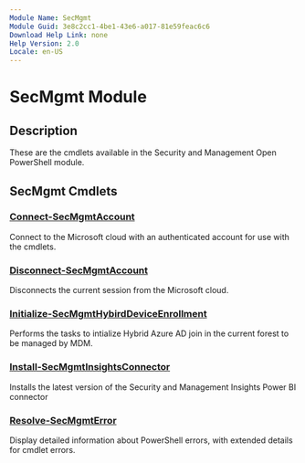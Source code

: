 ```yaml
---
Module Name: SecMgmt
Module Guid: 3e8c2cc1-4be1-43e6-a017-81e59feac6c6
Download Help Link: none
Help Version: 2.0
Locale: en-US
---
```


# SecMgmt Module
## Description
These are the cmdlets available in the Security and Management Open PowerShell module.

## SecMgmt Cmdlets
### [Connect-SecMgmtAccount](Connect-SecMgmtAccount.md)
Connect to the Microsoft cloud with an authenticated account for use with the cmdlets. 

### [Disconnect-SecMgmtAccount](Disconnect-SecMgmtAccount.md)
Disconnects the current session from the Microsoft cloud.

### [Initialize-SecMgmtHybirdDeviceEnrollment](Initialize-SecMgmtHybirdDeviceEnrollment.md)
Performs the tasks to intialize Hybrid Azure AD join in the current forest to be managed by MDM.

### [Install-SecMgmtInsightsConnector](Install-SecMgmtInsightsConnector.md)
Installs the latest version of the Security and Management Insights Power BI connector 

### [Resolve-SecMgmtError](Resolve-SecMgmtError.md)
Display detailed information about PowerShell errors, with extended details for cmdlet errors.
